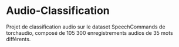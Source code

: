 # Audio-Classification

Projet de classification audio sur le dataset SpeechCommands de torchaudio, composé de 105 300 enregistrements audios de 35 mots différents.
